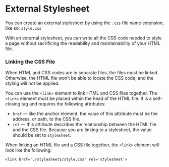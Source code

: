 # External Stylesheet

You can create an external stylesheet by using the `.css` file name extension, like so: `style.css`

With an external stylesheet, you can write all the CSS code needed to style a page without sacrificing the readability and maintainability of your HTML file.

### Linking the CSS File
When HTML and CSS codes are in separate files, the files must be linked. Otherwise, the HTML file won’t be able to locate the CSS code, and the styling will not be applied.

You can use the `<link>` element to link HTML and CSS files together. The `<link>` element must be placed within the head of the HTML file. It is a self-closing tag and requires the following attributes:

* `href` — like the anchor element, the value of this attribute must be the address, or path, to the CSS file.
* `rel` — this attribute describes the relationship between the HTML file and the CSS file. Because you are linking to a stylesheet, the value should be set to `stylesheet`.

When linking an HTML file and a CSS file together, the `<link>` element will look like the following:

```
<link href='./stylesheets/style.css' rel='stylesheet'>
```